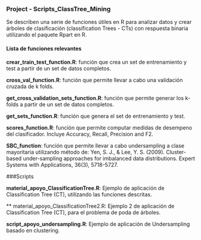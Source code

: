 ### Project  - Scripts_ClassTree_Mining

Se describen una serie de funciones útiles en R para analizar datos y crear árboles de clasificación (classification Trees - CTs) con respuesta binaria utilizando el paquete Rpart en R.



#### Lista de funciones relevantes

**crear_train_test_function.R**: función que crea un set de entrenamiento y test a partir de un set de datos completos. 

**cross_val_function.R**: función que permite llevar a cabo una validación cruzada de k folds.

**get_cross_validation_sets_function.R**: función que permite generar los k-folds a partir de un set de datos completos.

**get_sets_function.R**: función que genera el set de entrenamiento y test.

**scores_function.R**: función que permite computar medidas de desempeno del clasificador. Incluye Accuracy, Recall, Precision and F2.

**SBC_function**: función que permite llevar a cabo undersampling a clase mayoritaria utilizando método de: Yen, S. J., & Lee, Y. S. (2009). Cluster-based under-sampling approaches for imbalanced data distributions. Expert Systems with Applications, 36(3), 5718-5727.



###Scripts

**material_apoyo_ClassificationTree.R**: Ejemplo de aplicación de Classification Tree (CT), utilizando las funciones descritas.

** material_apoyo_ClassificationTree2.R: Ejemplo 2 de aplicación de Classification Tree (CT), para el problema de poda de árboles.

**script_apoyo_undersampling.R**: Ejemplo de aplicación de Undersampling basado en clustering.
